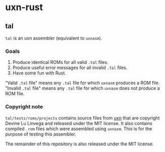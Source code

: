 # uxn-rust

## tal

`tal` is an uxn assembler (equivalent to `uxnasm`).

### Goals

1. Produce identical ROMs for all valid `.tal` files.
1. Produce useful error messages for all invalid `.tal` files.
1. Have some fun with Rust.

"Valid `.tal` file" means any `.tal` file for which `uxnasm` produces a ROM
file. "Invalid `.tal` file" means any `.tal` file for which `uxnasm` does not
produce a ROM file.

### Copyright note

`tal/tests/roms/projects` contains source files from
[uxn](https://git.sr.ht/~rabbits/uxn) that are copyright Devine Lu Linvega and
released under the MIT license. It also contains compiled `.rom` files which
were assembled using `uxnasm`. This is for the purpose of testing this
assembler.

The remainder of this repository is also released under the MIT license.
